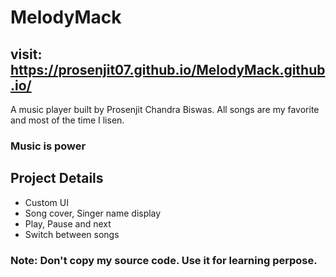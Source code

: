 # MelodyMack
## visit: https://prosenjit07.github.io/MelodyMack.github.io/
A music player built by Prosenjit Chandra Biswas.
All songs are my favorite and most of the time I lisen. 
### Music is power



## Project Details

+ Custom UI
+ Song cover, Singer name display
+ Play, Pause and next 
+ Switch between songs


### Note: Don't copy my source code. Use it for learning perpose.

